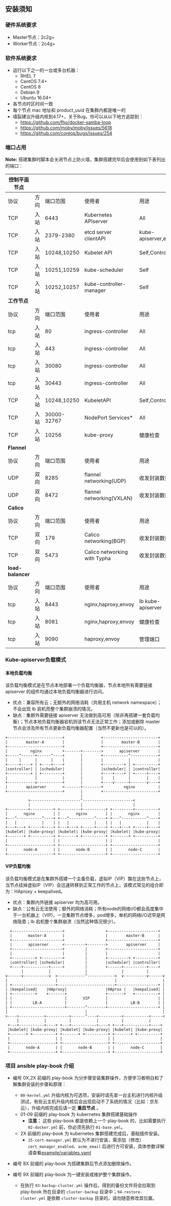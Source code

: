 ## 安装须知

### 硬件系统要求
- Master节点：2c2g+
- Worker节点：2c4g+

### 软件系统要求
- 运行以下之一的一台或多台机器：
  - RHEL 7
  - CentOS 7.4+
  - CentOS 8
  - Debian 9
  - Ubuntu 16.04+
- 各节点时区时间一致
- 每个节点 mac 地址和 product_uuid 在集群内都是唯一的
- 墙裂建议升级内核到4.17+，关于Bug，你可以从以下地方追踪到：
  - https://github.com/fho/docker-samba-loop
  - https://github.com/moby/moby/issues/5618
  - https://github.com/coreos/bugs/issues/254

### 端口占用

**Note:** 搭建集群时脚本会关闭节点上防火墙，集群搭建完毕后会使用到如下表列出的端口：

| **控制平面节点**  |      |             |                              |                     |
| ----------------- | ---- | ----------- | ---------------------------- | ------------------- |
| 协议              | 方向 | 端口范围    | 使用者                       | 用途                |
| TCP               | 入站 | 6443        | Kubernetes APIserver         | All                 |
| TCP               | 入站 | 2379-2380   | etcd server clientAPI        | kube-apiserver,etcd |
| TCP               | 入站 | 10248,10250 | Kubelet API                  | Self,Controlplane   |
| TCP               | 入站 | 10251,10259 | kube-scheduler               | Self                |
| TCP               | 入站 | 10252,10257 | kube-controller-manager      | Self                |
| **工作节点**      |      |             |                              |                     |
| 协议              | 方向 | 端口范围    | 使用者                       | 用途                |
| tcp               | 入站 | 80          | ingress-controller           | All                 |
| tcp               | 入站 | 443         | ingress-controller           | All                 |
| tcp               | 入站 | 30080       | ingress-controller           | All                 |
| tcp               | 入站 | 30443       | ingress-controller           | All                 |
| TCP               | 入站 | 10248,10250 | KubeletAPI                   | Self,Controlplane   |
| TCP               | 入站 | 30000-32767 | NodePort Services*           | All                 |
| TCP               | 入站 | 10256       | kube-proxy                   | 健康检查            |
| **Flannel**       |      |             |                              |                     |
| 协议              | 方向 | 端口范围    | 使用者                       | 用途                |
| UDP               | 双向 | 8285        | flannel networking(UDP)      | 收发封装数据包      |
| UDP               | 双向 | 8472        | flannel networking(VXLAN)    | 收发封装数据包      |
| **Calico**        |      |             |                              |                     |
| 协议              | 方向 | 端口范围    | 使用者                       | 用途                |
| TCP               | 双向 | 179         | Calico networking(BGP)       | 收发封装数据包      |
| TCP               | 双向 | 5473        | Calico networking with Typha | 收发封装数据包      |
| **load-balancer** |      |             |                              |                     |
| 协议              | 方向 | 端口范围    | 使用者                       | 用途                |
| tcp               | 入站 | 8443        | nginx,haproxy,envoy          | lb kube-apiserver   |
| tcp               | 入站 | 8081        | nginx,haproxy,envoy          | 健康检查            |
| tcp               | 入站 | 9090        | haproxy,envoy                | 管理端口            |

### Kube-apiserver负载模式

#### 本地负载均衡

该负载均衡模式是在节点本地部署一个负载均衡器，节点本地所有需要链接 apiserver 的组件均通过本地负载均衡器进行访问。
- 优点：兼容所有云；无额外的网络消耗（共用主机 network namespace）；不会出现 lb 宕机而整个集群崩溃的情况。
- 缺点：集群外需要链接 apiserver 无法做到高可用（除非再搭建一套负载均衡）；节点本地负载均衡器宕机则该节点无法正常工作；添加或删除 master 节点会涉及所有节点更新负载均衡器配置（当然不更新也是可以的）。

```
+------------------------+                +------------------------+
|        master-A        |                |        master-B        |
+------------------------+                +------------------------+
|          nginx         +-------+-------->       apiserver        |
+-----^------+------^----+       |        +-----------^------------+
|     |      |      |    |       |        |           |            |
+-----+----+ | +----+----+       |        +---------+ | +----------+
|controller| | |scheduler|       |        |scheduler| | |controller|
+----------+ | +---------+       |        +----+----+ | +-----+----+
|            |           |       |        |    |      |       |    |
+------------v-----------+       |        +----v------+-------v----+
|        apiserver       <-------+--------+         nginx          |
+------------------------+       |        +------------------------+
                                 |
          >----------------------^----------------------<
          |                      |                      |
+---------+----------+ +---------+----------+ +---------+----------+
|       nginx        | |       nginx        | |       nginx        |
+---^-----------^----+ +---^-----------^----+ +---^-----------^----+
|   |           |    | |   |           |    | |   |           |    |
+---+---+ +-----+----+ +---+---+ +-----+----+ +---+---+ +-----+----+
|kubelet| |kube-proxy| |kubelet| |kube-proxy| |kubelet| |kube-proxy|
+-------+ +----------+ +-------+ +----------+ +-------+ +----------+
|                    | |                    | |                    |
+--------------------+ +--------------------+ +--------------------+
|       node-A       | |       node-B       | |       node-C       |
+--------------------+ +--------------------+ +--------------------+
```

#### VIP负载均衡

该负载均衡模式是在集群外搭建一个主备负载，虚拟IP（VIP）飘在这些节点上，当节点挂掉虚拟IP（VIP）会迅速转移到正常工作的节点上，该模式常见的组合即为：HAproxy + keepalived。
- 优点：集群内外链接 apiserver 均为高可用。
- 缺点：公有云无法使用；额外的网络消耗；所有node的网络I/O都会高度集中于一台机器上（VIP)，一旦集群节点增多，pod增多，单机的网络I/O迟早是网络隐患；lb 宕机整个集群崩溃（当然这种情况很少）。

```
  +----------------------+                  +----------------------+
  |       master-A       |                  |        master-B      |
  +----------------------+                  +----------------------+
  |       apiserver      <---------+-------->        apiserver     |
  +----------------------+         |        +----------------------+
  |                      |         |        |                      |
  +----------+ +---------+         |        +---------+ +----------+
  |controller| |scheduler|         |        |scheduler| |controller|
  +----+-----------+-----+         |        +------+----------+----+
       |           |               |               |          |
v------v-----------v  >------------^------------<  v----------v------v
|                     |                         |                    |
| +-------------------+-------------------------+------------------+ |
| |keepalived|    |HAproxy|                 |HAprox |   |keepalived| |
| +----------+    +-------+                 +-------+   +----------+ |
| |                       |       VIP       |                      | |
| |         LB-A          |                 |          LB-B        | |
| +-----------------------+--------^--------+----------------------+ |
|                                  |                                 |
>---->----------->---------->------^----<----------<-----------<-----<
     |           |          |           |          |           |
 +---+-----------+----+ +---+-----------+----+ +---+-----------+----+
 |kubelet| |kube-proxy| |kubelet| |kube-proxy| |kubelet| |kube-proxy|
 +-------+ +----------+ +-------+ +----------+ +-------+ +----------+
 |                    | |                    | |                    |
 +--------------------+ +--------------------+ +--------------------+
 |       node-A       | |       node-B       | |       node-C       |
 +--------------------+ +--------------------+ +--------------------+
```

### 项目 ansible play-book 介绍

- 编号 0X,2X 前缀的 play-book 为分步骤安装集群操作，方便学习者明白和了解集群安装的步骤和原理：
  - `00-kernel.yml` 升级内核为可选项，安装时请先拿一台主机进行内核升级测试，有些云主机升级内核后会出现启动不了系统的情况（比如：京东云），升级内核完成后请一定 **重启节点** 。
  - 01-09 前缀的 play-book 为 kubernetes 集群搭建基础操作
    - **注意：** 这些 play-book 都是依赖上一个 play-book 的，比如需要执行 `02-docker.yml` 前，你必须先执行 `01-base.yml`。
  - 2X 前缀的 play-book 为 kubernetes 集群搭建完成后，基础插件安装。
    - `25-cert-manager.yml` 默认为不进行安装，需添加（修改）`cert_manager_enabled`、`acme_email` 后进行方可安装，具体参数详解请查看[example/variables.yaml](../example/variables.yaml)

- 编号 8X 前缀的 play-book 为搭建集群后节点添加删除操作。  

- 编号 9X 前缀的 play-book 为一键安装或维护整个集群操作。
  - 在执行 `93-backup-cluster.yml` 操作后，得到的备份文件将会拉取到 play-book 所在目录的 `cluster-backup` 目录中；`94-restore-cluster.yml` 是依赖 `cluster-backup` 目录的，请勿随意修改其位置。